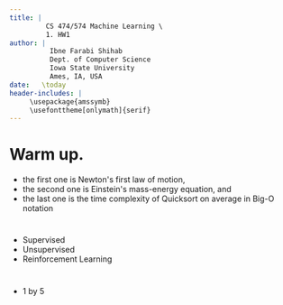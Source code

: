 ```yaml
---
title: | 
         CS 474/574 Machine Learning \
         1. HW1
author: |
          Ibne Farabi Shihab  
          Dept. of Computer Science  
          Iowa State University   
          Ames, IA, USA  
date:   \today
header-includes: |
     \usepackage{amssymb}
     \usefonttheme[onlymath]{serif}
---
```


# Warm up.

- the first one is Newton's first law of motion,
- the second one is Einstein's mass-energy equation, and
- the last one is the time complexity of Quicksort on average in Big-O notation

# 

- Supervised
- Unsupervised
- Reinforcement Learning

# 

- 1 by 5 
 
